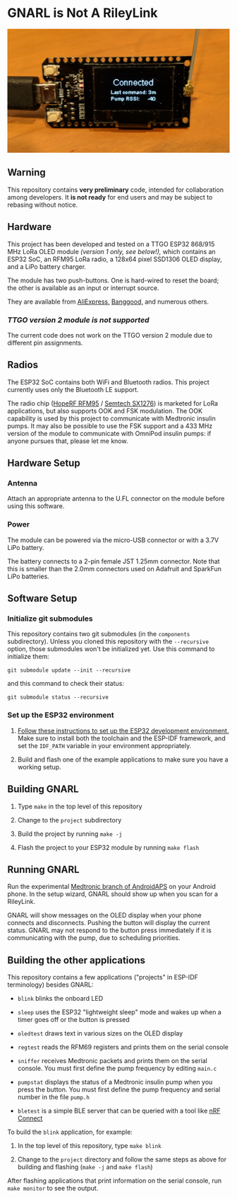 # GNARL is Not A RileyLink

![TTGO LoRa OLED v1](images/ttgo.png)

## Warning

This repository contains **very preliminary** code, intended for
collaboration among developers. It **is not ready** for end users
and may be subject to rebasing without notice.

## Hardware

This project has been developed and tested on
a TTGO ESP32 868/915 MHz LoRa OLED module *(version 1 only, see below!),*
which contains an ESP32 SoC, an RFM95 LoRa radio,
a 128x64 pixel SSD1306 OLED display, and a LiPo battery charger.

The module has two push-buttons.
One is hard-wired to reset the board;
the other is available as an input or interrupt source.

They are available from [AliExpress,](https://www.aliexpress.com/item/2pcs-TTGO-LORA32-Lora-868Mhz-ESP32-LoRa-OLED-0-96-Inch-Blue-Display-Bluetooth-WIFI-ESP/32839249834.html)
[Banggood,](https://www.banggood.com/2Pcs-Wemos-TTGO-LORA32-868915Mhz-ESP32-LoRa-OLED-0_96-Inch-Blue-Display-p-1239769.html)
and numerous others.

### *TTGO version 2 module is not supported*

The current code does not work on the TTGO version 2 module due to
different pin assignments.

## Radios

The ESP32 SoC contains both WiFi and Bluetooth radios.
This project currently uses only the Bluetooth LE support.

The radio chip ([HopeRF RFM95](https://www.hoperf.com/modules/lora/RFM95.html) /
[Semtech SX1276](https://www.semtech.com/products/wireless-rf/lora-transceivers/sx1276))
is marketed for LoRa applications, but also supports OOK and FSK modulation.
The OOK capability is used by this project to communicate with Medtronic insulin pumps.
It may also be possible to use the FSK support and a 433 MHz version
of the module to communicate with OmniPod insulin pumps:
if anyone pursues that, please let me know.

## Hardware Setup

### Antenna

Attach an appropriate antenna to the U.FL connector on the module
before using this software.

### Power

The module can be powered via the micro-USB connector or with a 3.7V
LiPo battery.

The battery connects to a 2-pin female JST 1.25mm connector.
Note that this is smaller than the 2.0mm connectors used on Adafruit and
SparkFun LiPo batteries.

## Software Setup

### Initialize git submodules

This repository contains two git submodules (in the `components` subdirectory).
Unless you cloned this repository with the `--recursive` option,
those submodules won't be initialized yet.
Use this command to initialize them:
```
git submodule update --init --recursive
```

and this command to check their status:
```
git submodule status --recursive
```

### Set up the ESP32 environment

1. [Follow these instructions to set up the ESP32 development environment.](https://docs.espressif.com/projects/esp-idf/en/latest/get-started/index.html)
Make sure to install both the toolchain and the ESP-IDF framework,
and set the `IDF_PATH` variable in your environment appropriately.

1. Build and flash one of the example applications to make sure you have a working setup.

## Building GNARL

1. Type `make` in the top level of this repository

1. Change to the `project` subdirectory

1. Build the project by running `make -j`

1. Flash the project to your ESP32 module by running `make flash`

## Running GNARL

Run the experimental [Medtronic branch of AndroidAPS](https://github.com/andyrozman/AndroidAPS)
on your Android phone.
In the setup wizard, GNARL should show up when you scan for a RileyLink.

GNARL will show messages on the OLED display when your phone
connects and disconnects. Pushing the button will display the current
status. GNARL may not respond to the button press immediately if it is
communicating with the pump, due to scheduling priorities.

## Building the other applications

This repository contains a few applications ("projects" in ESP-IDF terminology) besides GNARL:

* `blink` blinks the onboard LED

* `sleep` uses the ESP32 "lightweight sleep" mode and wakes up when a
  timer goes off or the button is pressed

* `oledtest` draws text in various sizes on the OLED display

* `regtest` reads the RFM69 registers and prints them on the serial console

* `sniffer` receives Medtronic packets and prints them on the serial console.
  You must first define the pump frequency by editing `main.c`

* `pumpstat` displays the status of a Medtronic insulin pump when you press the button.
  You must first define the pump frequency and serial number in the file `pump.h`

* `bletest` is a simple BLE server that can be queried with a tool like
  [nRF Connect](https://www.nordicsemi.com/Software-and-Tools/Development-Tools/nRF-Connect-for-mobile)

To build the `blink` application, for example:

1. In the top level of this repository, type `make blink`

1. Change to the `project` directory and follow the same steps as above
   for building and flashing (`make -j` and `make flash`)

After flashing applications that print information on the serial console,
run `make monitor` to see the output.
